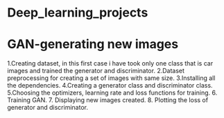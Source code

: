 # Deep_learning_projects
# GAN-generating new images
1.Creating dataset, in this first case i have took only one class that is car images and trained the generator and discriminator.
2.Dataset preprocessing for creating a set of images with same size.
3.Installing all the dependencies.
4.Creating a generator class and discriminator class.
5.Choosing the optimizers, learning rate and loss functions for training.
6. Training GAN.
7. Displaying new images created.
8. Plotting the loss of generator and discriminator.

    



